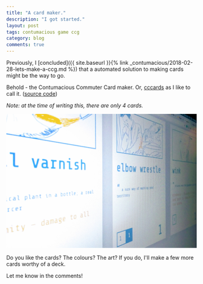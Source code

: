 ```yaml
---
title: "A card maker."
description: "I got started."
layout: post
tags: contumacious game ccg
category: blog
comments: true
---
```


Previously, I [concluded]({{ site.baseurl }}{% link _contumacious/2018-02-28-lets-make-a-ccg.md %}) that a automated solution to making cards might be the way to go.

Behold - the Contumacious Commuter Card maker. Or, [cccards](https://confidentidiots.com/cccards/) as I like to call it. ([source code](https://github.com/confidentidiots/cccards))

*Note: at the time of writing this, there are only 4 cards.*

![cards](/assets/contumacious/2018-03-01-a-card-maker/cards.jpg)

Do you like the cards? The colours? The art? If you do, I'll make a few more cards worthy of a deck.

Let me know in the comments!
